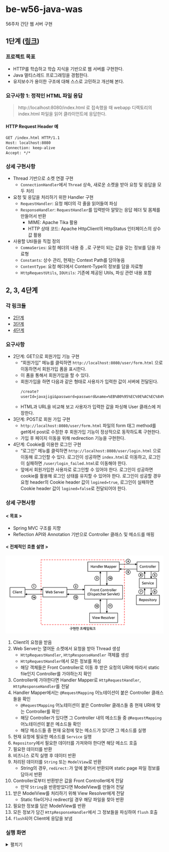 # be-w56-java-was
56주차 간단 웹 서버 구현
## 1단계 ([링크](https://lucas.codesquad.kr/2022-kakao/course/%EC%9B%B9%EB%B0%B1%EC%97%94%EB%93%9C/Java-Web-Server/%EC%9B%B9-%EC%84%9C%EB%B2%84-%EA%B5%AC%ED%98%84-1%EB%8B%A8%EA%B3%84))
### 프로젝트 목표
- HTTP를 학습하고 학습 지식을 기반으로 웹 서버를 구현한다.
- Java 멀티스레드 프로그래밍을 경험한다.
- 유지보수가 용이한 구조에 대해 스스로 고민하고 개선해 본다.
### 요구사항 1: 정적인 HTML 파일 응답
> http://localhost:8080/index.html 로 접속했을 때 webapp 디렉토리의 index.html 파일을 읽어 클라이언트에 응답한다.
#### HTTP Request Header 예
```
GET /index.html HTTP/1.1
Host: localhost:8080
Connection: keep-alive
Accept: */*
```
### 상세 구현사항
- Thread 기반으로 소켓 연결 구현
  - `ConnectionHandler`에서 `Thread` 상속, 새로운 소켓을 받아 요청 및 응답을 모두 처리
- 요청 및 응답을 처리하기 위한 Handler 구현
  - `RequestHandler`: 요청 헤더의 각 줄을 읽어들여 파싱
  - `ResponseHandler`: `RequestHandler`를 입력받아 알맞는 응답 헤더 및 몸체를 만들어서 반환
    - MIME: Apache Tika 활용 
    - HTTP 상태 코드: Apache HttpClient의 HttpStatus 인터페이스의 상수 값 활용
- 사용할 Util들을 직접 정의
  - `CommaSeries`: 요청 헤더의 내용 중 `,`로 구분이 되는 값을 갖는 정보를 담을 자료형
  - `Constants`: 상수 관리, 현재는 Context Path를 담아놓음
  - `ContentType`: 요청 헤더에서 Content-Type의 정보를 담을 자료형
  - `HttpRequestUtils`, `IOUtils`: 기존에 제공된 Utils, 파싱 관련 내용 포함

## 2, 3, 4단계
### 각 링크들
- [2단계](https://lucas.codesquad.kr/2022-kakao/course/%EC%9B%B9%EB%B0%B1%EC%97%94%EB%93%9C/Java-Web-Server/%EC%9B%B9-%EC%84%9C%EB%B2%84-%EA%B5%AC%ED%98%84-2%EB%8B%A8%EA%B3%84)
- [3단계](https://lucas.codesquad.kr/2022-kakao/course/%EC%9B%B9%EB%B0%B1%EC%97%94%EB%93%9C/Java-Web-Server/%EC%9B%B9-%EC%84%9C%EB%B2%84-%EA%B5%AC%ED%98%84-3%EB%8B%A8%EA%B3%84)
- [4단계](https://lucas.codesquad.kr/2022-kakao/course/%EC%9B%B9%EB%B0%B1%EC%97%94%EB%93%9C/Java-Web-Server/%EC%9B%B9-%EC%84%9C%EB%B2%84-%EA%B5%AC%ED%98%84-4%EB%8B%A8%EA%B3%84)
### 요구사항
- 2단계: GET으로 회원가입 기능 구현
  - “회원가입” 메뉴를 클릭하면 `http://localhost:8080/user/form.html` 으로 이동하면서 회원가입 폼을 표시한다.
  - 이 폼을 통해서 회원가입을 할 수 있다.
  - 회원가입을 하면 다음과 같은 형태로 사용자가 입력한 값이 서버에 전달된다.
      ```
      /create?userId=javajigi&password=password&name=%EB%B0%95%EC%9E%AC%EC%84%B1&email=javajigi%40slipp.net
      ```
  - HTML과 URL을 비교해 보고 사용자가 입력한 값을 파싱해 User 클래스에 저장한다.
- 3단계: POST로 회원 가입 구현
  - `http://localhost:8080/user/form.html` 파일의 form 태그 method를 get에서 post로 수정한 후 회원가입 기능이 정상적으로 동작하도록 구현한다.
  - 가입 후 페이지 이동을 위해 redirection 기능을 구현한다.
- 4단계: Cookie를 이용한 로그인 구현
  - “로그인” 메뉴를 클릭하면 `http://localhost:8080/user/login.html` 으로 이동해 로그인할 수 있다. 로그인이 성공하면 `index.html`로 이동하고, 로그인이 실패하면 `/user/login_failed.html`로 이동해야 한다.
  - 앞에서 회원가입한 사용자로 로그인할 수 있어야 한다. 로그인이 성공하면 cookie를 활용해 로그인 상태를 유지할 수 있어야 한다. 로그인이 성공할 경우 요청 header의 Cookie header 값이 `logined=true`, 로그인이 실패하면 Cookie header 값이 `logined=false`로 전달되어야 한다.
### 상세 구현사항
#### < 목표 >
- Spring MVC 구조를 지향
- Reflection API와 Annotation 기반으로 Controller 클래스 및 메소드를 매핑
#### < 전체적인 흐름 설명 >
![mvc_framework](img/mvc_framework.png)
1. Client의 요청을 받음
2. Web Server는 열어둔 소켓에서 요청을 받아 Thread 생성
   - `HttpRequestHandler`, `HttpResponseHandler` 객체를 생성
   - `HttpRequestHandler`에서 모든 정보를 파싱
   - 해당 객체들은 Front Controller로 이동 후 받은 요청의 URI에 따라서 static file인지 Controller를 가야하는지 확인
3. Controller에 가야한다면 Handler Mapper로 `HttpRequestHandler`, `HttpResponseHandler`를 전달
4. Handler Mapper에서는 `@RequestMapping` 어노테이션이 붙은 Controller 클래스들을 확인
   - `@RequestMapping` 어노테이션이 붙은 Controller 클래스들 중 현재 URI에 맞는 Controller를 확인
   - 해당 Controller가 있다면 그 Controller 내의 메소드들 중 `@RequestMapping` 어노테이션이 붙은 메소드들 확인
   - 해당 메소드들 중 현재 요청에 맞는 메소드가 있다면 그 메소드를 실행
5. 현재 요청에 필요한 메소드를 `Service` 실행
6. `Repository`에서 필요한 데이터를 가져와야 한다면 해당 메소드 호출
7. 필요한 데이터를 반환
8. 비즈니스 로직 실행 후 데이터 반환
9. 처리된 데이터를 `String` 또는 `ModelView`로 반환
   - String의 경우, `redirect:`가 앞에 붙어서 반환되며 static page 파일 정보를 담아서 반환
10. Controller로부터 반환받은 값을 Front Controller에게 전달
    - 만약 `String`을 반환받았다면 ModelView를 만들어 전달
11. 받은 ModelView를 처리하기 위해 View Resolver에게 전달
    - Static file이거나 redirect일 경우 해당 파일을 찾아 반환
12. 필요한 정보를 담은 ModelView를 반환
13. 모든 정보가 담긴 `HttpResponseHandler`에서 그 정보들을 파싱하여 `flush` 호출
14. `flush`되어 Client에 응답을 보냄
### 실행 화면
<details>
    <summary>펼치기</summary>
    <h4>< 2단계: GET으로 회원가입 기능 구현  ></h4>
    <img src="img/step_2,3,4_1_register_get.gif" alt="4_1_register_get">
    <h4>< 3단계: POST로 회원가입 기능 구현  ></h4>
    <img src="img/step_2,3,4_2_register_post.gif" alt="4_2_register_post">
    <h4>< 4단계: Cookie를 이용한 로그인 구현  ></h4>
    <img src="img/step_2,3,4_3_login_cookie.gif" alt="4_1_register_get">
</details>